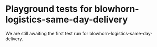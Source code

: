 # Playground tests for blowhorn-logistics-same-day-delivery
We are still awaiting the first test run for blowhorn-logistics-same-day-delivery.
